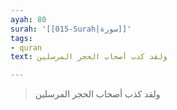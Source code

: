 ```yaml
---
ayah: 80
surah: '[[015-Surah|سورة]]'
tags:
- quran
text: ولقد كذب أصحاب الحجر المرسلين

---
```

> ولقد كذب أصحاب الحجر المرسلين
